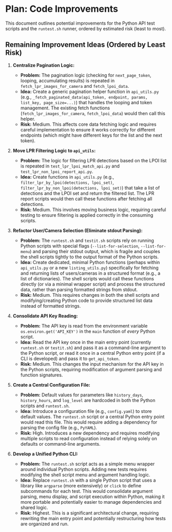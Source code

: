 # Plan: Code Improvements

This document outlines potential improvements for the Python API test scripts and the `runtest.sh` runner, ordered by estimated risk (least to most).

## Remaining Improvement Ideas (Ordered by Least Risk)

1.  **Centralize Pagination Logic:**
    *   **Problem:** The pagination logic (checking for `next_page_token`, looping, accumulating results) is repeated in `fetch_lpr_images_for_camera` and `fetch_lpoi_data`.
    *   **Idea:** Create a generic pagination helper function in `api_utils.py` (e.g., `_fetch_paginated_data(api_token, endpoint, params, list_key, page_size=...)`) that handles the looping and token management. The existing fetch functions (`fetch_lpr_images_for_camera`, `fetch_lpoi_data`) would then call this helper.
    *   **Risk:** Medium. This affects core data fetching logic and requires careful implementation to ensure it works correctly for different endpoints (which might have different keys for the list and the next token).

2.  **Move LPR Filtering Logic to `api_utils`:**
    *   **Problem:** The logic for filtering LPR detections based on the LPOI list is repeated in `test_lpr_lpoi_match_api.py` and `test_lpr_non_lpoi_report_api.py`.
    *   **Idea:** Create functions in `api_utils.py` (e.g., `filter_lpr_by_lpoi(detections, lpoi_set)`, `filter_lpr_by_non_lpoi(detections, lpoi_set)`) that take a list of detections and the LPOI set and return the filtered list. The LPR report scripts would then call these functions after fetching all detections.
    *   **Risk:** Medium. This involves moving business logic, requiring careful testing to ensure filtering is applied correctly in the consuming scripts.

3.  **Refactor User/Camera Selection (Eliminate stdout Parsing):**
    *   **Problem:** The `runtest.sh` and `testit.sh` scripts rely on running Python scripts with special flags (`--list-for-selection`, `--list-for-menu`) and parsing their stdout output, which is fragile and couples the shell scripts tightly to the output format of the Python scripts.
    *   **Idea:** Create dedicated, minimal Python functions (perhaps within `api_utils.py` or a new `listing_utils.py`) specifically for fetching and returning lists of users/cameras in a structured format (e.g., a list of dictionaries). The shell scripts would call these functions directly (or via a minimal wrapper script) and process the structured data, rather than parsing formatted strings from stdout.
    *   **Risk:** Medium. This requires changes in both the shell scripts and modifying/creating Python code to provide structured list data instead of formatted strings.

4.  **Consolidate API Key Reading:**
    *   **Problem:** The API key is read from the environment variable `os.environ.get('API_KEY')` in the `main` function of *every* Python script.
    *   **Idea:** Read the API key once in the main entry point (currently `runtest.sh` or `testit.sh`) and pass it as a command-line argument to the Python script, or read it once in a central Python entry point (if a CLI is developed) and pass it to `get_api_token`.
    *   **Risk:** Medium. This changes the input mechanism for the API key in the Python scripts, requiring modification of argument parsing and function signatures.

5.  **Create a Central Configuration File:**
    *   **Problem:** Default values for parameters like `history_days`, `history_hours`, and `log_level` are hardcoded in both the Python scripts and `runtest.sh`.
    *   **Idea:** Introduce a configuration file (e.g., `config.yaml`) to store default values. The `runtest.sh` script or a central Python entry point would read this file. This would require adding a dependency for parsing the config file (e.g., `PyYAML`).
    *   **Risk:** High. Introduces a new dependency and requires modifying multiple scripts to read configuration instead of relying solely on defaults or command-line arguments.

6.  **Develop a Unified Python CLI:**
    *   **Problem:** The `runtest.sh` script acts as a simple menu wrapper around individual Python scripts. Adding new tests requires modifying the shell script menu and argument handling logic.
    *   **Idea:** Replace `runtest.sh` with a single Python script that uses a library like `argparse` (more extensively) or `click` to define subcommands for each test. This would consolidate argument parsing, menu display, and script execution within Python, making it more portable and potentially easier to manage dependencies and shared logic.
    *   **Risk:** Highest. This is a significant architectural change, requiring rewriting the main entry point and potentially restructuring how tests are organized and run.
